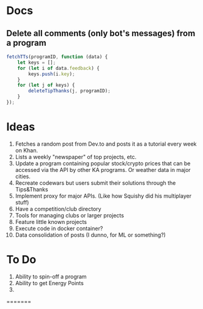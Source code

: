 # Docs

## Delete all comments (only bot's messages) from a program

```javascript
fetchTTs(programID, function (data) {
    let keys = [];
    for (let i of data.feedback) {
        keys.push(i.key);
    }
    for (let j of keys) {
        deleteTipThanks(j, programID);
    }
});
```

# Ideas

1. Fetches a random post from Dev.to and posts it as a tutorial every week on Khan.
2. Lists a weekly "newspaper" of top projects, etc.
3. Update a program containing popular stock/crypto prices that can be accessed via the API by other KA programs. Or weather data in major cities.
4. Recreate codewars but users submit their solutions through the Tips&Thanks
5. Implement proxy for major APIs. (Like how Squishy did his multiplayer stuff)
6. Have a competition/club directory
7. Tools for managing clubs or larger projects
8. Feature little known projects
9. Execute code in docker container?
10. Data consolidation of posts (I dunno, for ML or something?)

# To Do
1. Ability to spin-off a program
2. Ability to get Energy Points
3. 
=======
